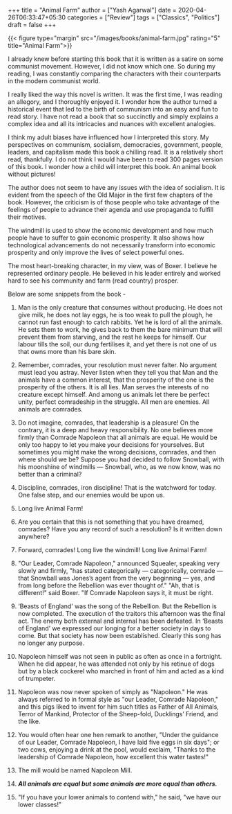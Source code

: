 +++
title = "Animal Farm"
author = ["Yash Agarwal"]
date = 2020-04-26T06:33:47+05:30
categories = ["Review"]
tags = ["Classics", "Politics"]
draft = false
+++

{{< figure type="margin" src="/images/books/animal-farm.jpg" rating="5" title="Animal Farm">}}

I already knew before starting this book that it is written as a satire on some communist movement. However, I did not know which one. So during my reading, I was constantly comparing the characters with their counterparts in the modern communist world. 

I really liked the way this novel is written. It was the first time, I was reading an allegory, and I thoroughly enjoyed it. I wonder how the author turned a historical event that led to the birth of communism into an easy and fun to read story. I have not read a book that so succinctly and simply explains a complex idea and all its intricacies and nuances with excellent analogies.

I think my adult biases have influenced how I interpreted this story. My perspectives on communism, socialism, democracies, government, people, leaders, and capitalism made this book a chilling read. It is a relatively short read, thankfully. I do not think I would have been to read 300 pages version of this book. I wonder how a child will interpret this book. An animal book without pictures!

The author does not seem to have any issues with the idea of socialism. It is evident from the speech of the Old Major in the first few chapters of the book. However, the criticism is of those people who take advantage of the feelings of people to advance their agenda and use propaganda to fulfill their motives.

The windmill is used to show the economic development and how much people have to suffer to gain economic prosperity. It also shows how technological advancements do not necessarily transform into economic prosperity and only improve the lives of select powerful ones.

The most heart-breaking character, in my view, was of Boxer. I believe he represented ordinary people. He believed in his leader entirely and worked hard to see his community and farm (read country) prosper.

Below are some snippets from the book -

1. Man is the only creature that consumes without producing. He does not give milk, he does not lay eggs, he is too weak to pull the plough, he cannot run fast enough to catch rabbits. Yet he is lord of all the animals. He sets them to work, he gives back to them the bare minimum that will prevent them from starving, and the rest he keeps for himself. Our labour tills the soil, our dung fertilises it, and yet there is not one of us that owns more than his bare skin.

2. Remember, comrades, your resolution must never falter. No argument must lead you astray. Never listen when they tell you that Man and the animals have a common interest, that the prosperity of the one is the prosperity of the others. It is all lies. Man serves the interests of no creature except himself. And among us animals let there be perfect unity, perfect comradeship in the struggle. All men are enemies. All animals are comrades.

3. Do not imagine, comrades, that leadership is a pleasure! On the contrary, it is a deep and heavy responsibility. No one believes more firmly than Comrade Napoleon that all animals are equal. He would be only too happy to let you make your decisions for yourselves. But sometimes you might make the wrong decisions, comrades, and then where should we be? Suppose you had decided to follow Snowball, with his moonshine of windmills — Snowball, who, as we now know, was no better than a criminal?

4. Discipline, comrades, iron discipline! That is the watchword for today. One false step, and our enemies would be upon us.

5. Long live Animal Farm!

6. Are you certain that this is not something that you have dreamed, comrades? Have you any record of such a resolution? Is it written down anywhere?

7. Forward, comrades! Long live the windmill! Long live Animal Farm!

8. "Our Leader, Comrade Napoleon," announced Squealer, speaking very slowly and firmly, "has stated categorically — categorically, comrade — that Snowball was Jones’s agent from the very beginning — yes, and from long before the Rebellion was ever thought of." "Ah, that is different!" said Boxer. "If Comrade Napoleon says it, it must be right.

9. ‘Beasts of England’ was the song of the Rebellion. But the Rebellion is now completed. The execution of the traitors this afternoon was the final act. The enemy both external and internal has been defeated. In ‘Beasts of England’ we expressed our longing for a better society in days to come. But that society has now been established. Clearly this song has no longer any purpose.

10. Napoleon himself was not seen in public as often as once in a fortnight. When he did appear, he was attended not only by his retinue of dogs but by a black cockerel who marched in front of him and acted as a kind of trumpeter.
11. Napoleon was now never spoken of simply as "Napoleon." He was always referred to in formal style as "our Leader, Comrade Napoleon," and this pigs liked to invent for him such titles as Father of All Animals, Terror of Mankind, Protector of the Sheep-fold, Ducklings’ Friend, and the like.

12. You would often hear one hen remark to another, "Under the guidance of our Leader, Comrade Napoleon, I have laid five eggs in six days"; or two cows, enjoying a drink at the pool, would exclaim, "Thanks to the leadership of Comrade Napoleon, how excellent this water tastes!"

13. The mill would be named Napoleon Mill.

14. **_All animals are equal but some animals are more equal than others._**

15. "If you have your lower animals to contend with," he said, "we have our lower classes!"